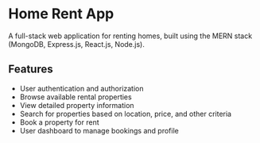 # Home Rent App

A full-stack web application for renting homes, built using the MERN stack (MongoDB, Express.js, React.js, Node.js).

## Features

- User authentication and authorization
- Browse available rental properties
- View detailed property information
- Search for properties based on location, price, and other criteria
- Book a property for rent
- User dashboard to manage bookings and profile
